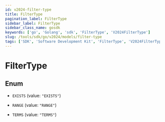 ```yaml
---
id: v2024-filter-type
title: FilterType
pagination_label: FilterType
sidebar_label: FilterType
sidebar_class_name: gosdk
keywords: ['go', 'Golang', 'sdk', 'FilterType', 'V2024FilterType'] 
slug: /tools/sdk/go/v2024/models/filter-type
tags: ['SDK', 'Software Development Kit', 'FilterType', 'V2024FilterType']
---
```


# FilterType

## Enum


* `EXISTS` (value: `"EXISTS"`)

* `RANGE` (value: `"RANGE"`)

* `TERMS` (value: `"TERMS"`)


